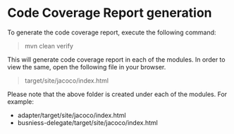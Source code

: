 # Code Coverage Report generation

To generate the code coverage report, execute the following command:
> mvn clean verify

This will generate code coverage report in each of the modules. In order to view the same, open the following file in your browser.
> target/site/jacoco/index.html 

Please note that the above folder is created under each of the modules. For example:
* adapter/target/site/jacoco/index.html 
* busniess-delegate/target/site/jacoco/index.html 


